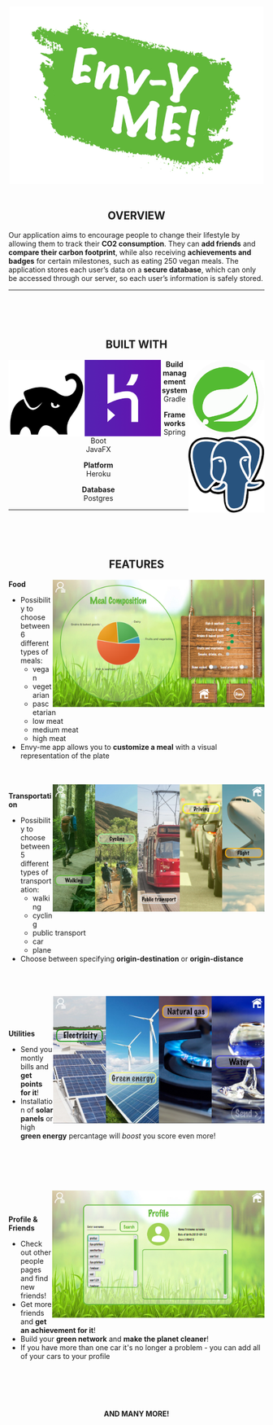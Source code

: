  <div align="center"><img src="img/envyme.jpg" width=500> </div>

<br/>

## <div align="center"> OVERVIEW </div>
Our application aims to encourage people to change their lifestyle by allowing them to track their **CO2 consumption**. They can **add friends** and **compare their carbon footprint**, while also receiving **achievements and badges** for certain milestones, such as eating 250 vegan meals. The application stores each user’s data on a **secure database**, which can only be accessed through our server, so each user’s information is safely stored.
<hr>
<br/><br/><br/>

## <div align="center"> BUILT WITH </div>
<img src="img/spring.png" height=150 align=right>
<img src="img/gradle.png" height=150 align=left>
<img src="img/heroku.png" height=150 align=left>
<img src="img/postgres.png" height=150 align=right>
<div align="center">

**Build management system** <br/>
 Gradle <br/>

**Frameworks** <br/>
 Spring Boot <br/>
 JavaFX <br/>

**Platform** <br/>
 Heroku <br/>

**Database** <br/>
 Postgres <br/>
</div>

<hr>
<br/><br/><br/>

## <div align="center"> FEATURES </div>

<div align="left">

<img src="img/piechart.png" height=250 align=right>


**Food** <br/>

*  Possibility to choose between 6 different types of meals: 
    *  vegan 
    *  vegetarian 
    *  pascetarian 
    *  low meat 
    *  medium meat 
    *  high meat 
*  Envy-me app allows you to **customize a meal** with a visual representation of the plate 


<br/><br/>
<img src="img/transportationtype.png" height=250 align=right>


**Transportation** <br/>

*  Possibility to choose between 5 different types of transportation: 
    *  walking 
    *  cycling 
    *  public transport 
    *  car 
    *  plane 
*  Choose between specifying **origin-destination** or **origin-distance**

<br/><br/><br/>
<img src="img/utilitiestype.png" height=250 align=right>
<br/><br/><br/>

**Utilities** <br/>
*  Send you montly bills and **get points for it**!
*  Installation of **solar panels** or high **green energy** percantage will *boost* you score even more!

<br/><br/><br/><br/><br/>
<img src="img/profile.png" height=250 align=right>
<br/><br/>

 **Profile & Friends**
*  Check out other people pages and find new friends!
*  Get more friends and **get an achievement for it**! 
*  Build your **green network** and **make the planet cleaner**!
*  If you have more than one car it's no longer a problem - you can add all of your cars to your profile


<br/><br/><br/><br/>
**<div align="center"> AND MANY MORE! </div>**
 

</div>

